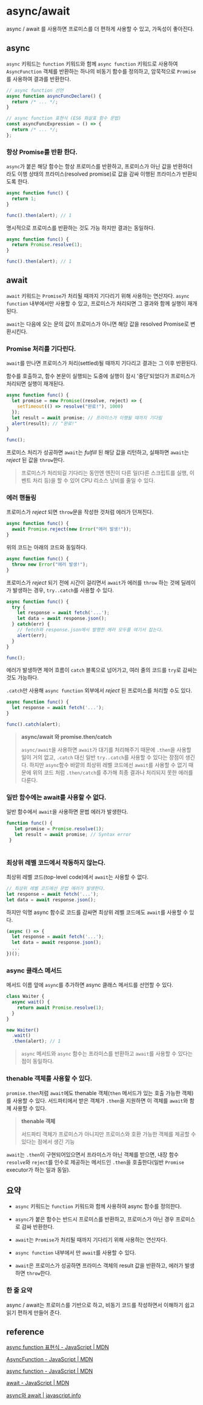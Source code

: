 # async/await

async / await 를 사용하면 프로미스를 더 편하게 사용할 수 있고, 가독성이 좋아진다.



## async

`async` 키워드는 `function` 키워드와 함께  `async function` 키워드로 사용하여 `AsyncFunction` 객체를 반환하는 하나의 비동기 함수를 정의하고, 암묵적으로 `Promise`를 사용하여 결과를 반환한다.

```javascript
// async function 선언
async function asyncFuncDeclare() {
  return /* ... */;
}

// async function 표현식 (ES6 화살표 함수 문법)
const asyncFuncExpression = () => {
  return /* ... */;
};

```

### 항상 Promise를 반환 한다.

`async`가 붙은 해당 함수는 항상 프로미스를 반환하고, 프로미스가 아닌 값을 반환하더라도 이행 상태의 프라미스(resolved promise)로 값을 감싸 이행된 프라미스가 반환되도록 한다.

```javascript
async function func() {
  return 1;
}

func().then(alert); // 1

```

명시적으로 프로미스를 반환하는 것도 가능 하지만 결과는 동일하다.

```javascript
async function func() {
  return Promise.resolve(1);
}

func().then(alert); // 1

```





## await

`await` 키워드는 `Promise`가 처리될 때까지 기다리기 위해 사용하는 연산자다. `async function` 내부에서만 사용할 수 있고, 프로미스가 처리되면 그 결과와 함께 실행이 재개된다.

`await`는 다음에 오는 문의 값이 프로미스가 아니면 해당 값을 resolved Promise로 변환시킨다.

### Promise 처리를 기다린다.

`await`를 만나면 프로미스가 처리(settled)될 때까지 기다리고 결과는 그 이후 반환된다.

함수를 호출하고, 함수 본문이 실행되는 도중에 실행이 잠시 '중단’되었다가 프로미스가 처리되면 실행이 재개된다.

```javascript
async function func() {
  let promise = new Promise((resolve, reject) => {
    setTimeout(() => resolve("완료!"), 1000)
  });
  let result = await promise; // 프라미스가 이행될 때까지 기다림
  alert(result); // "완료!"
}

func();

```

프로미스 처리가 성공하면 `await`는 *fulfill* 된 해당 값을 리턴하고, 실패하면 `await`는 *reject* 된 값을 `throw`한다.

> 프로미스가 처리되길 기다리는 동안엔 엔진이 다른 일(다른 스크립트를 실행, 이벤트 처리 등)을 할 수 있어 CPU 리소스 낭비를 줄일 수 있다. 



### 에러 핸들링

프로미스가 *reject* 되면 `throw`문을 작성한 것처럼 에러가 던져진다.

```javascript
async function func() {
  await Promise.reject(new Error("에러 발생!"));
}
```

위의 코드는 아래의 코드와 동일하다.

```javascript
async function func() {
  throw new Error("에러 발생!");
}
```

프로미스가 *reject* 되기 전에 시간이 걸리면서 `await`가 에러를 `throw` 하는 것에 딜레이가 발생하는 경우,  `try..catch`를 사용할 수 있다.

```javascript
async function func() {
  try {
    let response = await fetch('...');
    let data = await response.json();
  } catch(err) {
    // fetch와 response.json에서 발행한 에러 모두를 여기서 잡는다.
    alert(err);
  }
}

func();

```

에러가 발생하면 제어 흐름이 `catch` 블록으로 넘어가고, 여러 줄의 코드를 `try`로 감싸는 것도 가능하다.

`.catch`만 사용해 `async function` 외부에서  *reject* 된 프로미스를 처리할 수도 있다.

```javascript
async function func() {
  let response = await fetch('...');
}

func().catch(alert);

```

> **async/await 와 promise.then/catch**
>
> `async/await`을 사용하면 `await`가 대기를 처리해주기 때문에 `.then`을 사용할 일이 거의 없고, `.catch` 대신 일반 `try..catch`를 사용할 수 있다는 장점이 생긴다. 하지만 `async`함수 바깥의 최상위 레벨 코드에선 `await`를 사용할 수 없기 때문에 위의 코드 처럼 `.then/catch`를 추가해 최종 결과나 처리되지 못한 에러를 다룬다.



### 일반 함수에는 await를 사용할 수 없다.

일반 함수에서 `await`을 사용하면 문법 에러가 발생한다.

```javascript
function func() {
   let promise = Promise.resolve(1);
   let result = await promise; // Syntax error
 }
 
```



### 최상위 레벨 코드에서 작동하지 않는다.

최상위 레벨 코드(top-level code)에서 `await`는 사용할 수 없다.

```javascript
// 최상위 레벨 코드에선 문법 에러가 발생한다.
let response = await fetch('...');
let data = await response.json();
```

하지만 익명 async 함수로 코드를 감싸면 최상위 레벨 코드에도 `await`를 사용할 수 있다.

```javascript
(async () => {
  let response = await fetch('...');
  let data = await response.json();
  ...
})();

```



### async 클래스 메서드

메서드 이름 앞에 `async`를 추가하면 async 클래스 메서드를 선언할 수 있다.

```javascript
class Waiter {
  async wait() {
    return await Promise.resolve(1);
  }
}

new Waiter()
  .wait()
  .then(alert); // 1

```

> `async` 메서드와 `async` 함수는 프라미스를 반환하고 `await`를 사용할 수 있다는 점이 동일하다.



### thenable 객체를 사용할 수 있다.

`promise.then`처럼 `await`에도 thenable 객체(`then` 메서드가 있는 호출 가능한 객체)를 사용할 수 있다. 서드파티에서 받은 객체가 `.then`을 지원하면 이 객체를 `await`와 함께 사용할 수 있다.

> **thenable 객체**
>
> 서드파티 객체가 프로미스가 아니지만 프로미스와 호환 가능한 객체를 제공할 수 있다는 점에서 생긴 기능

`await`는 `.then`이 구현되어있으면서 프라미스가 아닌 객체를 받으면, 내장 함수 `resolve`와 `reject`를 인수로 제공하는 메서드인 `.then`을 호출한다(일반 `Promise` executor가 하는 일과 동일).



## 요약

- `async` 키워드는 `function` 키워드와 함께 사용하여  async 함수를 정의한다.

- `async`가 붙은 함수는 반드시 프로미스를 반환하고, 프로미스가 아닌 경우 프로미스로 감싸 반환한다.
- `await`는  `Promise`가 처리될 때까지 기다리기 위해 사용하는 연산자다.
- `async function` 내부에서 만 `await`를 사용할 수 있다.
- `await`은 프로미스가 성공하면 프라미스 객체의 result 값을 반환하고, 에러가 발생하면 `throw`한다.

### 한 줄 요약

async / await는 프로미스를 기반으로 하고, 비동기 코드를 작성하면서 이해하기 쉽고 읽기 편하게 만들어 준다.



## reference

[async function 표현식 - JavaScript | MDN](https://developer.mozilla.org/ko/docs/Web/JavaScript/Reference/Operators/async_function)

[AsyncFunction - JavaScript | MDN](https://developer.mozilla.org/ko/docs/Web/JavaScript/Reference/Global_Objects/AsyncFunction)

[async function - JavaScript | MDN](https://developer.mozilla.org/ko/docs/Web/JavaScript/Reference/Statements/async_function)

[await - JavaScript | MDN](https://developer.mozilla.org/ko/docs/Web/JavaScript/Reference/Operators/await)

[async와 await | javascript.info](https://ko.javascript.info/async-await)

